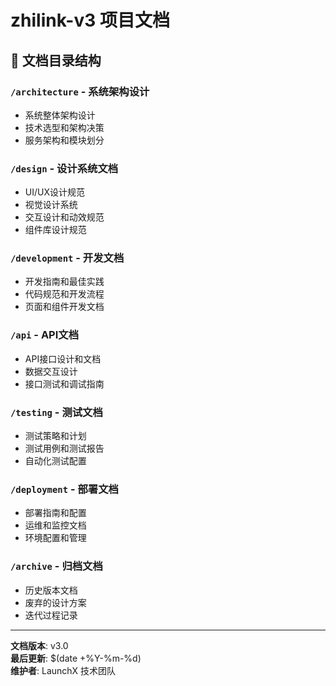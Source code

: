 # zhilink-v3 项目文档

## 📁 文档目录结构

### `/architecture` - 系统架构设计
- 系统整体架构设计
- 技术选型和架构决策
- 服务架构和模块划分

### `/design` - 设计系统文档  
- UI/UX设计规范
- 视觉设计系统
- 交互设计和动效规范
- 组件库设计规范

### `/development` - 开发文档
- 开发指南和最佳实践
- 代码规范和开发流程
- 页面和组件开发文档

### `/api` - API文档
- API接口设计和文档
- 数据交互设计
- 接口测试和调试指南

### `/testing` - 测试文档
- 测试策略和计划
- 测试用例和测试报告
- 自动化测试配置

### `/deployment` - 部署文档
- 部署指南和配置
- 运维和监控文档
- 环境配置和管理

### `/archive` - 归档文档
- 历史版本文档
- 废弃的设计方案
- 迭代过程记录

---

**文档版本**: v3.0  
**最后更新**: $(date +%Y-%m-%d)  
**维护者**: LaunchX 技术团队
